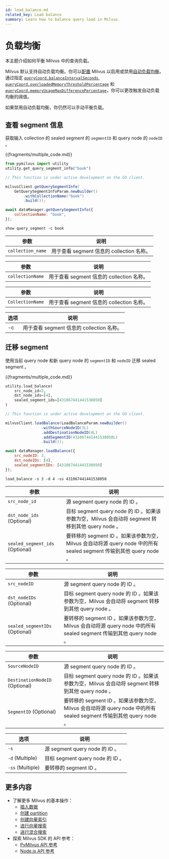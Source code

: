 ```yaml
---
id: load_balance.md
related_key: Load balance
summary: Learn how to balance query load in Milvus.
---
```


# 负载均衡



本主题介绍如何平衡 Milvus 中的查询负载。

Milvus 默认支持自动负载均衡。你可以[配置](configure-docker.md)  Milvus 以启用或禁用[自动负载均衡](configure_querycoord.md#queryCoordautoBalance)。通过指定 [`queryCoord.balanceIntervalSeconds`](configure_querycoord.md#queryCoordbalanceIntervalSeconds), [`queryCoord.overloadedMemoryThresholdPercentage`](configure_querycoord.md#queryCoordoverloadedMemoryThresholdPercentage) 和 [`queryCoord.memoryUsageMaxDifferencePercentage`](configure_querycoord.md#queryCoordmemoryUsageMaxDifferencePercentage)，你可以更改触发自动负载均衡的阈值。

如果禁用自动负载均衡，你仍然可以手动平衡负载。

## 查看 segment 信息

获取输入 collection 的 sealed segment 的 `segmentID` 和 query node 的 `nodeID` 。

{{fragments/multiple_code.md}}

```python
from pymilvus import utility
utility.get_query_segment_info("book")
```

```go
// This function is under active development on the GO client.
```

```java
milvusClient.getQuerySegmentInfo(
    GetQuerySegmentInfoParam.newBuilder()
        .withCollectionName("book")
        .build());
```

```javascript
await dataManager.getQuerySegmentInfo({
    collectionName: "book",
});
```

```shell
show query_segment -c book
```


<table class="language-python">
	<thead>
	<tr>
		<th>参数</th>
		<th>说明</th>
	</tr>
	</thead>
	<tbody>
	<tr>
		<td><code>collection_name</code></td>
		<td>用于查看 segment 信息的 collection 名称。</td>
	</tr>
	</tbody>
</table>

<table class="language-javascript">
	<thead>
	<tr>
		<th>参数</th>
		<th>说明</th>
	</tr>
	</thead>
	<tbody>
	<tr>
		<td><code>collectionName</code></td>
		<td>用于查看 segment 信息的 collection 名称。</td>
	</tr>
	</tbody>
</table>

<table class="language-java">
	<thead>
	<tr>
		<th>参数</th>
		<th>说明</th>
	</tr>
	</thead>
	<tbody>
	<tr>
		<td><code>CollectionName</code></td>
		<td>用于查看 segment 信息的 collection 名称。</td>
	</tr>
	</tbody>
</table>

<table class="language-shell">
    <thead>
        <tr>
            <th>选项</th>
            <th>说明</th>
        </tr>
    </thead>
    <tbody>
        <tr>
            <td>-c</td>
            <td>用于查看 segment 信息的 collection 名称。</td>
        </tr>
    </tbody>
</table>

## 迁移 segment

使用当前 query node 和新 query node 的 `segmentID` 和 `nodeID` 迁移 sealed segment 。

{{fragments/multiple_code.md}}

```python
utility.load_balance(
    src_node_id=3, 
    dst_node_ids=[4], 
    sealed_segment_ids=[431067441441538050]
)
```

```go
// This function is under active development on the GO client.
```

```java
milvusClient.loadBalance(LoadBalanceParam.newBuilder()
                .withSourceNodeID(3L)
                .addDestinationNodeID(4L)
                .addSegmentID(431067441441538050L)
                .build());
```

```javascript
await dataManager.loadBalance({
    src_nodeID: 3,
    dst_nodeIDs: [4],
    sealed_segmentIDs: [431067441441538050]
});
```

```shell
load_balance -s 3 -d 4 -ss 431067441441538050
```

<table class="language-python">
	<thead>
	<tr>
		<th>参数</th>
		<th>说明</th>
	</tr>
	</thead>
	<tbody>
	<tr>
		<td><code>src_node_id</code></td>
		<td>源 segment query node 的 ID 。</td>
	</tr>
	<tr>
		<td><code>dst_node_ids</code> (Optional)</td>
		<td>目标 segment query node 的 ID 。如果该参数为空，Milvus 会自动将 segment 转移到其他 query node 。</td>
	</tr>
	<tr>
		<td><code>sealed_segment_ids</code> (Optional)</td>
		<td>要转移的 segment ID 。如果该参数为空，Milvus 会自动将源 query node 中的所有 sealed segment 传输到其他 query node 。</td>
	</tr>
	</tbody>
</table>

<table class="language-javascript">
	<thead>
	<tr>
		<th>参数</th>
		<th>说明</th>
	</tr>
	</thead>
	<tbody>
	<tr>
		<td><code>src_nodeID</code></td>
		<td>源 segment query node 的 ID 。</td>
	</tr>
	<tr>
		<td><code>dst_nodeIDs</code> (Optional)</td>
		<td>目标 segment query node 的 ID 。如果该参数为空，Milvus 会自动将 segment 转移到其他 query node 。</td>
	</tr>
	<tr>
		<td><code>sealed_segmentIDs</code> (Optional)</td>
		<td>要转移的 segment ID 。如果该参数为空，Milvus 会自动将源 query node 中的所有 sealed segment 传输到其他 query node 。</td>
	</tr>
	</tbody>
</table>

<table class="language-java">
	<thead>
	<tr>
		<th>参数</th>
		<th>说明</th>
	</tr>
	</thead>
	<tbody>
	<tr>
		<td><code>SourceNodeID</code></td>
		<td>源 segment query node 的 ID 。</td>
	</tr>
	<tr>
		<td><code>DestinationNodeID</code> (Optional)</td>
		<td>目标 segment query node 的 ID 。如果该参数为空，Milvus 会自动将 segment 转移到其他 query node 。</td>
	</tr>
	<tr>
		<td><code>SegmentID</code> (Optional)</td>
		<td>要转移的 segment ID 。如果该参数为空，Milvus 会自动将源 query node 中的所有 sealed segment 传输到其他 query node 。</td>
	</tr>
	</tbody>
</table>

<table class="language-shell">
	<thead>
	<tr>
		<th>选项</th>
		<th>说明</th>
	</tr>
	</thead>
	<tbody>
	<tr>
		<td><code>-s</code></td>
		<td>源 segment query node 的 ID 。</td>
	</tr>
	<tr>
		<td><code>-d</code> (Multiple)</td>
		<td>目标 segment query node 的 ID 。</td>
	</tr>
	<tr>
		<td><code>-ss</code> (Multiple)</td>
		<td>要转移的 segment ID 。</td>
	</tr>
	</tbody>
</table>

## 更多内容

- 了解更多 Milvus 的基本操作：
  - [插入数据](insert_data.md)
  - [创建 partition](create_partition.md)
  - [创建向量索引](build_index.md)
  - [进行向量搜索](search.md)
  - [进行混合搜索](hybridsearch.md)
- 探索 Milvus SDK 的 API 参考：
  - [PyMilvus API 参考](/api-reference/pymilvus/v{{var.milvus_python_sdk_version}}/tutorial.html)
  - [Node.js API 参考](/api-reference/node/v{{var.milvus_node_sdk_version}}/tutorial.html)

